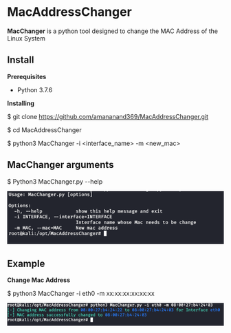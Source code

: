 
# MacAddressChanger

**MacChanger** is a python tool designed to change the MAC Address of the Linux System


## Install

**Prerequisites**

- Python 3.7.6

**Installing**

  $ git clone https://github.com/amananand369/MacAddressChanger.git
  
  $ cd MacAddressChanger
  
  $ python3 MacChanger -i <interface_name> -m <new_mac>
  
 MacChanger arguments
-----

  $ Python3 MacChanger.py --help 
  
  ![](images/macChangerHelp.PNG)
  
  Example
-------

**Change Mac Address**

 $ python3 MacChanger -i eth0 -m xx:xx:xx:xx:xx:xx 
  
 ![](images/MacChangerMain.PNG)
  
  
  
